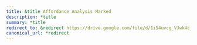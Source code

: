 ```yaml
---
title: &title Affordance Analysis Marked
description: *title
summary: *title
redirect_to: &redirect https://drive.google.com/file/d/1i54uvcg_VJwk4c_44zDH_6pTJ_Whkbps/view?usp=drive_link
canonical_url: *redirect
---
```

